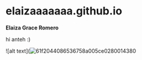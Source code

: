 # elaizaaaaaaa.github.io
**Elaiza Grace Romero** 

hi anteh :)

![alt text](![61f2044086536758a005ce0280014380](https://user-images.githubusercontent.com/122418901/212210792-a6ba0484-7766-4ac5-b6e3-08aa7555f900.jpg)
